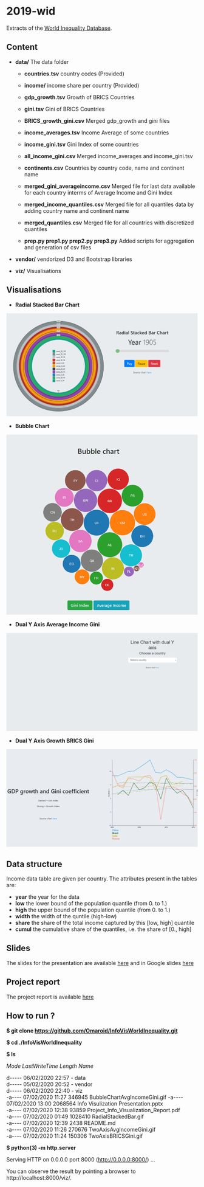 # 2019-wid

Extracts of the [World Inequality Database](https://wid.world/).

## Content

* **data/** The data folder
	* **countries.tsv** country codes (Provided)
	* **income/** income share per country (Provided)

	* **gdp_growth.tsv** Growth of BRICS Countries
	* **gini.tsv** Gini of BRICS Countries
	* **BRICS_growth_gini.csv** Merged gdp_growth and gini files

	* **income_averages.tsv** Income Average of some countries
	* **income_gini.tsv** Gini Index of some countries
	* **all_income_gini.csv** Merged income_averages and income_gini.tsv

	* **continents.csv** Countries by country code, name and continent name
	
	* **merged_gini_averageincome.csv** Merged file for last data available for each country interms of Average Income and Gini Index
	* **merged_income_quantiles.csv** Merged file for all quantiles data by adding country name and continent name
	* **merged_quantiles.csv** Merged file for all countries with discretized quantiles

	* **prep.py prep1.py prep2.py prep3.py** Added scripts for aggregation and generation of csv files

* **vendor/** vendorized D3 and Bootstrap libraries

* **viz/** Visualisations

## Visualisations

 * **Radial Stacked Bar Chart**

![Gif of Radial Stacked Bar](./RadialStackedBar.gif)

 * **Bubble Chart**
 
![Gif of Bubble Chart Bar](./BubbleChartAvgIncomeGini.gif)

 * **Dual Y Axis Average Income Gini**
 
![Gif of Radial Stacked Bar](./TwoAxisAvgIncomeGini.gif)

 * **Dual Y Axis Growth BRICS Gini**
 
![Gif of Radial Stacked Bar](./TwoAxisBRICSGini.gif)

## Data structure

Income data table are given per country.
The attributes present in the tables are:

* **year** the year for the data
* **low** the lower bound of the population quantile (from 0. to 1.)
* **high** the upper bound of the population quantile (from 0. to 1.)
* **width** the width of the quntile (high-low)
* **share** the share of the total income captured by this [low, high] quantile
* **cumul** the cumulative share of the quantiles, i.e. the share of [0., high]

## Slides

The slides for the presentation are available [here](https://github.com/Omaroid/InfoVisWorldInequality/blob/master/Info%20Visulization%20Presentation.pptx) and in Google slides [here](http://bit.ly/SlidesInfoVis)

## Project report

The project report is available [here](https://github.com/Omaroid/InfoVisWorldInequality/blob/master/Project_Info_Visualization_Report.pdf)

## How to run ?

**$ git clone https://github.com/Omaroid/InfoVisWorldInequality.git**
  
**$ cd ./InfoVisWorldInequality**  
  
**$ ls**  
  
*Mode	LastWriteTime	Length	Name* 
   
d-----	06/02/2020	22:57	-	data  
d-----	05/02/2020	20:52	-	vendor  
d-----	06/02/2020	22:40	-	viz  
-a----	07/02/2020	11:27	346945	BubbleChartAvgIncomeGini.gif
-a----	07/02/2020	13:00	2068564	Info Visulization Presentation.pptx    
-a----	07/02/2020	12:38	93859	Project_Info_Visualization_Report.pdf  
-a----	07/02/2020	01:49	1028410	RadialStackedBar.gif  
-a----	07/02/2020	12:39	2438	README.md  
-a----	07/02/2020	11:26	270676	TwoAxisAvgIncomeGini.gif  
-a----	07/02/2020	11:24	150306	TwoAxisBRICSGini.gif  

**$ python(3) -m http.server**

Serving HTTP on 0.0.0.0 port 8000 (http://0.0.0.0:8000/) ...  
  
You can observe the result by pointing a browser to http://localhost:8000/viz/.
